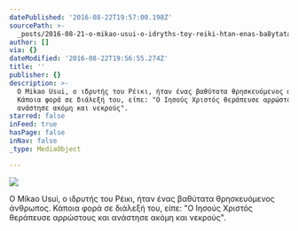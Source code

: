 ```yaml
---
datePublished: '2016-08-22T19:57:00.198Z'
sourcePath: >-
  _posts/2016-08-21-o-mikao-usui-o-idryths-toy-reiki-htan-enas-ba8ytata-8rhske.md
author: []
via: {}
dateModified: '2016-08-22T19:56:55.274Z'
title: ''
publisher: {}
description: >-
  Ο Mikao Usui, ο ιδρυτής του Ρέικι, ήταν ένας βαθύτατα θρησκευόμενος άνθρωπος.
  Κάποια φορά σε διάλεξή του, είπε: "Ο Ιησούς Χριστός θεράπευσε αρρώστους και
  ανάστησε ακόμη και νεκρούς".
starred: false
inFeed: true
hasPage: false
inNav: false
_type: MediaObject

---
```

![](https://the-grid-user-content.s3-us-west-2.amazonaws.com/8722bd2b-22d2-4e97-9f63-80c87a2c8a6d.jpg)

Ο Mikao Usui, ο ιδρυτής του Ρέικι, ήταν ένας βαθύτατα θρησκευόμενος άνθρωπος. Κάποια φορά σε διάλεξή του, είπε: "Ο Ιησούς Χριστός θεράπευσε αρρώστους και ανάστησε ακόμη και νεκρούς".